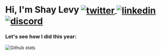 <p align="left">
  <h1 align="left">Hi, I'm Shay Levy
    <a href="https://twitter.com/intent/follow?screen_name=le1vyshay" target="blank">
      <img align="center" src="https://img.shields.io/badge/-@le1vyshay-1DA1F2?style=flat-square&logo=twitter&labelColor=white" alt="twitter"/>
    </a>
    <a href="https://www.linkedin.com/in/shlevy" target="blank">
      <img align="center" src="https://img.shields.io/badge/-shlevy-0e76a8?style=flat-square&logo=linkedin" alt="linkedin"/>
    </a>
    <a href="https://discordapp.com/users/713107876390109225/" target="blank">
      <img align="center" src="https://img.shields.io/badge/-thecode-7289DA?style=flat-square&logo=discord&logoColor=2C2F33" alt="discord" />
    </a>
  </h1>
</p>

### Let's see how I did this year:
![Github stats](https://github-readme-stats-sigma-five.vercel.app/api?username=thecode&theme=tokyonight&show_icons=true&count_private=true)

<!--
**thecode/thecode** is a ✨ _special_ ✨ repository because its `README.md` (this file) appears on your GitHub profile.

Here are some ideas to get you started:

- 🔭 I’m currently working on ...
- 🌱 I’m currently learning ...
- 👯 I’m looking to collaborate on ...
- 🤔 I’m looking for help with ...
- 💬 Ask me about ...
- 📫 How to reach me: ...
- 😄 Pronouns: ...
- ⚡ Fun fact: ...
-->
